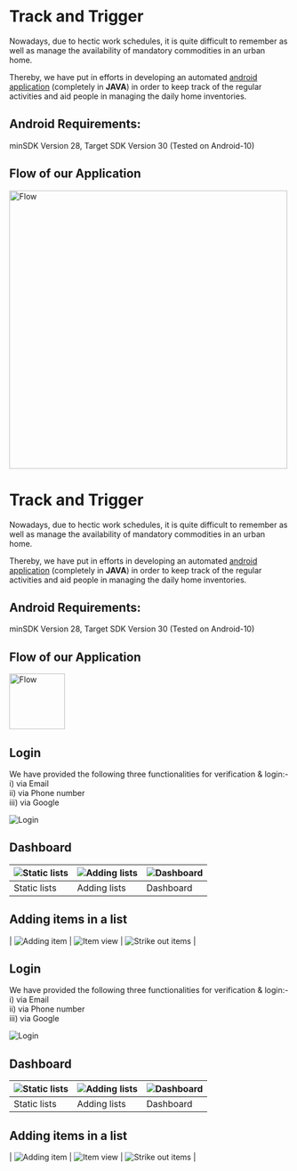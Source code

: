 # Track and Trigger

Nowadays, due to hectic work schedules, it is quite difficult to remember as well as manage the availability of mandatory commodities in an urban home.

Thereby, we have put in efforts in developing an automated <u>android application</u> (completely in **JAVA**) in order to keep track of the regular activities and aid people in managing the daily home inventories.

## Android Requirements:

minSDK Version 28, Target SDK Version 30
(Tested on Android-10)

## Flow of our Application

<!-- ![Flow](/images/image7.png) -->
<img src="/images/image7.png" alt="Flow" width="500"/>

# Track and Trigger

Nowadays, due to hectic work schedules, it is quite difficult to remember as well as manage the availability of mandatory commodities in an urban home.

Thereby, we have put in efforts in developing an automated <u>android application</u> (completely in **JAVA**) in order to keep track of the regular activities and aid people in managing the daily home inventories.

## Android Requirements:

minSDK Version 28, Target SDK Version 30
(Tested on Android-10)

## Flow of our Application

<!-- ![Flow](/images/image7.png) -->
<img align="center" src="/images/image7.png" alt="Flow" width="100"/>

## Login

We have provided the following three functionalities for verification & login:- <br />
i) via Email <br />
ii) via Phone number <br />
iii) via Google <br />

![Login](/images/image2.jpg)

## Dashboard

| ![Static lists](/images/image22.jpg) | ![Adding lists](/images/image18.jpg) | ![Dashboard](/images/image3.jpg) |
| ------------------------------------ | ------------------------------------ | -------------------------------- |
| Static lists                         | Adding lists                         | Dashboard                        |

## Adding items in a list

| ![Adding item](/images/image9.jpg) | ![Item view](/images/image8.jpg) | ![Strike out items](/images/image20.jpg) |

## Login

We have provided the following three functionalities for verification & login:- <br />
i) via Email <br />
ii) via Phone number <br />
iii) via Google <br />

![Login](/images/image2.jpg)

## Dashboard

| ![Static lists](/images/image22.jpg) | ![Adding lists](/images/image18.jpg) | ![Dashboard](/images/image3.jpg) |
| ------------------------------------ | ------------------------------------ | -------------------------------- |
| Static lists                         | Adding lists                         | Dashboard                        |

## Adding items in a list

| ![Adding item](/images/image9.jpg) | ![Item view](/images/image8.jpg) | ![Strike out items](/images/image20.jpg) |
